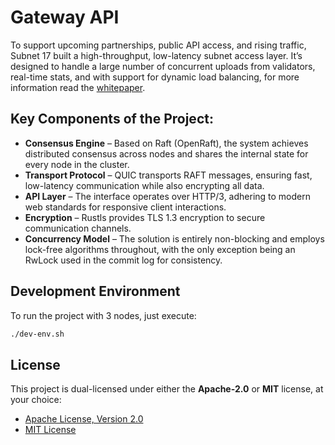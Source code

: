 # Gateway API

To support upcoming partnerships, public API access, and rising traffic, Subnet 17 built a high-throughput, low-latency subnet access layer. It’s designed to handle a large number of concurrent uploads from validators, real-time stats, and with support for dynamic load balancing, for more information read the [whitepaper](https://doc.404.xyz/gateway-api-whitepaper).

## Key Components of the Project:

- **Consensus Engine** – Based on Raft (OpenRaft), the system achieves distributed consensus across nodes and shares the internal state for every node in the cluster.
- **Transport Protocol** – QUIC transports RAFT messages, ensuring fast, low-latency communication while also encrypting all data.
- **API Layer** – The interface operates over HTTP/3, adhering to modern web standards for responsive client interactions.
- **Encryption** – Rustls provides TLS 1.3 encryption to secure communication channels.
- **Concurrency Model** – The solution is entirely non-blocking and employs lock-free algorithms throughout, with the only exception being an RwLock used in the commit log for consistency.

## Development Environment

To run the project with 3 nodes, just execute:

```bash
./dev-env.sh
```

## License

This project is dual-licensed under either the **Apache-2.0** or **MIT** license, at your choice:
- [Apache License, Version 2.0](http://www.apache.org/licenses/LICENSE-2.0)
- [MIT License](http://opensource.org/licenses/MIT)
